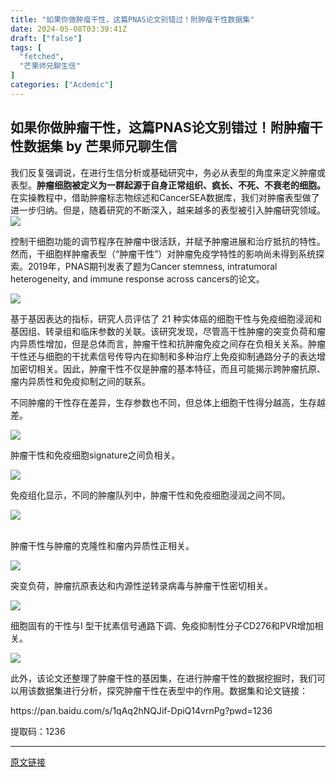 ```yaml
---
title: "如果你做肿瘤干性，这篇PNAS论文别错过！附肿瘤干性数据集"
date: 2024-05-08T03:39:41Z
draft: ["false"]
tags: [
  "fetched",
  "芒果师兄聊生信"
]
categories: ["Acdemic"]
---
```

如果你做肿瘤干性，这篇PNAS论文别错过！附肿瘤干性数据集 by 芒果师兄聊生信
------
<div><section data-mpa-powered-by="yiban.io"><span>我们反复强调说，在进行生信分析或基础研究中，务必从表型的角度来定义肿瘤或表型。</span><strong>肿瘤细胞被定义为一群起源于自身正常组织、疯长、不死、不衰老的细胞。</strong><span>在实操教程中，借助肿瘤标志物综述和CancerSEA数据库，我们对肿瘤表型做了进一步归纳。但是，随着研究的不断深入，越来越多的表型被引入肿瘤研究领域。</span></section><section><span><img data-backh="295" data-backw="578" data-galleryid="" data-imgfileid="100056100" data-ratio="0.5101851851851852" data-s="300,640" data-src="https://mmbiz.qpic.cn/mmbiz_png/2sn6vnlXuibpphCqM5U3ib7JvaELGViayspKON5KzFovY4aUKVBbqStEFLP4zJRz5AgxLIVvTFxB2mBbwNZg1sq8A/640?wx_fmt=png" data-type="png" data-w="1080" src="https://mmbiz.qpic.cn/mmbiz_png/2sn6vnlXuibpphCqM5U3ib7JvaELGViayspKON5KzFovY4aUKVBbqStEFLP4zJRz5AgxLIVvTFxB2mBbwNZg1sq8A/640?wx_fmt=png"></span></section><p><span>控制干细胞功能的调节程序在肿瘤中很活跃，并赋予肿瘤进展和治疗抵抗的特性。然而，干细胞样肿瘤表型（“肿瘤干性”）对肿瘤免疫学特性的影响尚未得到系统探索。2019年，PNAS期刊发表了题为Cancer stemness, intratumoral heterogeneity, and immune response across cancers的论文。</span></p><p><img data-backh="207" data-backw="578" data-galleryid="" data-imgfileid="100056101" data-ratio="0.35833333333333334" data-s="300,640" data-src="https://mmbiz.qpic.cn/mmbiz_png/2sn6vnlXuibrBRKbicleu72zTqCFY0zdtjPJdibf0nA4ZWfjdpaqmIXNo6YzmfYOFD0El0IfcLypa8DLvExibfHaEg/640?wx_fmt=png&amp;from=appmsg" data-type="png" data-w="1080" src="https://mmbiz.qpic.cn/mmbiz_png/2sn6vnlXuibrBRKbicleu72zTqCFY0zdtjPJdibf0nA4ZWfjdpaqmIXNo6YzmfYOFD0El0IfcLypa8DLvExibfHaEg/640?wx_fmt=png&amp;from=appmsg"></p><p><span><span>基于基因表达的指标，研究人员评估了 21 种实体癌的细胞干性与免疫细胞浸润和基因组、转录组和临床参数的关联。该研究发现，<span>尽管高干性肿瘤的突变负荷和瘤内异质性增加，但是总体而言，</span>肿瘤干性和抗肿瘤免疫之间存在负相关关系。肿瘤</span>干性还与细胞的干扰素信号传导内在抑制和多种治疗上免疫抑制通路分子的表达增加密切相关。因此，肿瘤干性不仅是肿瘤的基本特征，而且可能揭示跨肿瘤抗原、瘤内异质性和免疫抑制之间的联系。</span></p><p><span>不同肿瘤的干性存在差异，生存参数也不同，但总体上细胞干性得分越高，生存越差。<br></span></p><p><img data-backh="543" data-backw="578" data-galleryid="" data-imgfileid="100056102" data-ratio="0.9398148148148148" data-s="300,640" data-src="https://mmbiz.qpic.cn/mmbiz_png/2sn6vnlXuibrBRKbicleu72zTqCFY0zdtjQqZdvNUFibyOXglUCn8XGs3FhapibFKb3DqFR9efzdQO8iabOXibqKdHhA/640?wx_fmt=png&amp;from=appmsg" data-type="png" data-w="1080" src="https://mmbiz.qpic.cn/mmbiz_png/2sn6vnlXuibrBRKbicleu72zTqCFY0zdtjQqZdvNUFibyOXglUCn8XGs3FhapibFKb3DqFR9efzdQO8iabOXibqKdHhA/640?wx_fmt=png&amp;from=appmsg"></p><p><span>肿瘤干性和免疫细胞signature之间负相关。</span></p><p><img data-backh="455" data-backw="578" data-galleryid="" data-imgfileid="100056103" data-ratio="0.787962962962963" data-s="300,640" data-src="https://mmbiz.qpic.cn/mmbiz_png/2sn6vnlXuibrBRKbicleu72zTqCFY0zdtjDybNSfg7mezMJXg3JWF9HGygs6uXFXkVHmPvH1nOcJyuDSAKz2LhJw/640?wx_fmt=png&amp;from=appmsg" data-type="png" data-w="1080" src="https://mmbiz.qpic.cn/mmbiz_png/2sn6vnlXuibrBRKbicleu72zTqCFY0zdtjDybNSfg7mezMJXg3JWF9HGygs6uXFXkVHmPvH1nOcJyuDSAKz2LhJw/640?wx_fmt=png&amp;from=appmsg"></p><p><span><span>免疫组化显示，</span>不同的肿瘤队列中，肿瘤干性和免疫细胞浸润之间不同。</span></p><p><img data-backh="568" data-backw="578" data-galleryid="" data-imgfileid="100056104" data-ratio="0.9824074074074074" data-s="300,640" data-src="https://mmbiz.qpic.cn/mmbiz_png/2sn6vnlXuibrBRKbicleu72zTqCFY0zdtjAPv3M9JKKQspHAW9Uibrsav9N2TsicDkSibty7ygr3RfwNYJbodKKzsiaA/640?wx_fmt=png&amp;from=appmsg" data-type="png" data-w="1080" src="https://mmbiz.qpic.cn/mmbiz_png/2sn6vnlXuibrBRKbicleu72zTqCFY0zdtjAPv3M9JKKQspHAW9Uibrsav9N2TsicDkSibty7ygr3RfwNYJbodKKzsiaA/640?wx_fmt=png&amp;from=appmsg"></p><section><section><br></section><section><span>肿瘤干性与肿瘤的克隆性和瘤内异质性正相关。</span><br></section><p><img data-backh="495" data-backw="578" data-galleryid="" data-imgfileid="100056105" data-ratio="0.8574074074074074" data-s="300,640" data-src="https://mmbiz.qpic.cn/mmbiz_png/2sn6vnlXuibrBRKbicleu72zTqCFY0zdtj0vAUs7qdSPlxnZcQDKlBZHvren3OENSQXxOxXO40gxgv8B0mnfgu4g/640?wx_fmt=png&amp;from=appmsg" data-type="png" data-w="1080" src="https://mmbiz.qpic.cn/mmbiz_png/2sn6vnlXuibrBRKbicleu72zTqCFY0zdtj0vAUs7qdSPlxnZcQDKlBZHvren3OENSQXxOxXO40gxgv8B0mnfgu4g/640?wx_fmt=png&amp;from=appmsg"></p></section><section><span>突变负荷，肿瘤抗原表达和内源性逆转录病毒与肿瘤干性密切相关。</span></section><p><img data-backh="434" data-backw="578" data-galleryid="" data-imgfileid="100056106" data-ratio="0.7509259259259259" data-s="300,640" data-src="https://mmbiz.qpic.cn/mmbiz_png/2sn6vnlXuibrBRKbicleu72zTqCFY0zdtjbTwUKtAVlhWK7a4Klniax2abTg3Nlm3AiaDjbiaNCE8WjnmuiaELSz1mGQ/640?wx_fmt=png&amp;from=appmsg" data-type="png" data-w="1080" src="https://mmbiz.qpic.cn/mmbiz_png/2sn6vnlXuibrBRKbicleu72zTqCFY0zdtjbTwUKtAVlhWK7a4Klniax2abTg3Nlm3AiaDjbiaNCE8WjnmuiaELSz1mGQ/640?wx_fmt=png&amp;from=appmsg"></p><p><span>细胞固有的干性与I 型干扰素信号通路下调、免疫抑制性分子CD276和PVR增加相关。</span><br></p><p><img data-backh="483" data-backw="578" data-galleryid="" data-imgfileid="100056107" data-ratio="0.8361111111111111" data-s="300,640" data-src="https://mmbiz.qpic.cn/mmbiz_png/2sn6vnlXuibrBRKbicleu72zTqCFY0zdtjt71xSTBxhzeRm5jexHibl4dicUMDMN5Xaic06o1IqoFoib8eaXl0iaRBJcA/640?wx_fmt=png&amp;from=appmsg" data-type="png" data-w="1080" src="https://mmbiz.qpic.cn/mmbiz_png/2sn6vnlXuibrBRKbicleu72zTqCFY0zdtjt71xSTBxhzeRm5jexHibl4dicUMDMN5Xaic06o1IqoFoib8eaXl0iaRBJcA/640?wx_fmt=png&amp;from=appmsg"></p><p><span>此外，该论文还整理了肿瘤干性的基因集，在进行肿瘤干性的数据挖掘时，<span>我们</span>可以用该</span><span>数据集进行分析，探究肿瘤干性在表型中的作用。</span><span>数据集和论文</span><span>链接：</span></p><p><span>https://pan.baidu.com/s/1qAq2hNQJif-DpiQ14vrnPg?pwd=1236</span></p><p><span>提取码：1236</span></p><p><mp-style-type data-value="3"></mp-style-type></p></div>  
<hr>
<a href="https://mp.weixin.qq.com/s/TxuYcYwmY0s8hENh0c3nOg",target="_blank" rel="noopener noreferrer">原文链接</a>
